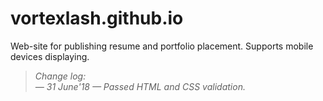 # vortexlash.github.io
Web-site for publishing resume and portfolio placement. Supports mobile devices displaying.

> _Change log:_<br/>
_— 31 June'18 — Passed HTML and CSS validation._
